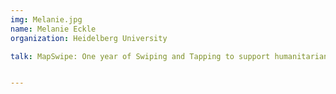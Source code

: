 ```yaml
---
img: Melanie.jpg
name: Melanie Eckle
organization: Heidelberg University

talk: MapSwipe: One year of Swiping and Tapping to support humanitarian mapping


---
```

